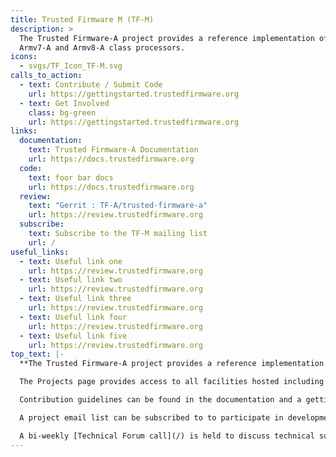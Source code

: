 ```yaml
---
title: Trusted Firmware M (TF-M)
description: >
  The Trusted Firmware-A project provides a reference implementation of secure world software for
  Armv7-A and Armv8-A class processors.
icons:
  - svgs/TF_Icon_TF-M.svg
calls_to_action:
  - text: Contribute / Submit Code
    url: https://gettingstarted.trustedfirmware.org
  - text: Get Involved
    class: bg-green
    url: https://gettingstarted.trustedfirmware.org
links:
  documentation:
    text: Trusted Firmware-A Documentation
    url: https://docs.trustedfirmware.org
  code:
    text: foor bar docs
    url: https://docs.trustedfirmware.org
  review:
    text: "Gerrit : TF-A/trusted-firmware-a"
    url: https://review.trustedfirmware.org
  subscribe:
    text: Subscribe to the TF-M mailing list
    url: /
useful_links:
  - text: Useful link one
    url: https://review.trustedfirmware.org
  - text: Useful link two
    url: https://review.trustedfirmware.org
  - text: Useful link three
    url: https://review.trustedfirmware.org
  - text: Useful link four
    url: https://review.trustedfirmware.org
  - text: Useful link five
    url: https://review.trustedfirmware.org
top_text: |-
  **The Trusted Firmware-A project provides a reference implementation of secure world software for Armv7-A and Armv8-A class processors.**

  The Projects page provides access to all facilities hosted including source code, documentation, Gerrit review for submitting changes, a wiki, the issue/task workboard/tracker as well as showing recent activity in the project.

  Contribution guidelines can be found in the documentation and a getting started guide with Gerrit can be found on the wiki.

  A project email list can be subscribed to to participate in development discussions.

  A bi-weekly [Technical Forum call](/) is held to discuss technical subjects.
---
```


